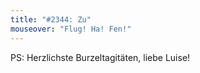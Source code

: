 ```yaml
---
title: "#2344: Zu"
mouseover: "Flug! Ha! Fen!"
---
```


PS:
Herzlichste Burzeltagitäten, liebe Luise!

